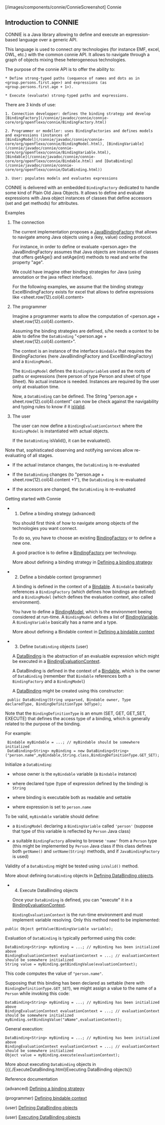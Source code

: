 [/images/components/connie/ConnieScreenshot] Connie

## Introduction to CONNIE

  CONNIE is a Java library allowing to define and execute an expression-based language over a generic API.

  This language is used to connect *any* technologies (for instance EMF, excel, OWL, etc.) with the common connie API. 
  It allows to navigate through a graph of objects mixing these heterogeneous technologies.

  The purpose of the connie API is to offer the ability to:
  
    * Define strong-typed paths (sequence of names and dots as in <group.persons.first.age>) and expressions (as <group.persons.first.age + 1>).

    * Execute (evaluate) strong-typed paths and expressions.
  
  There are 3 kinds of use:
  
    1. Connection developper: defines the binding strategy and develop [BindingFactory](/connie/javadoc/connie/connie-core/org/openflexo/connie/BindingFactory.html)
  
    2. Programmer or modeller: uses BindingFactories and defines models and expressions (instances of 
    [BindingModel](/connie/javadoc/connie/connie-core/org/openflexo/connie/BindingModel.html), [BindingVariable](/connie/javadoc/connie/connie-core/org/openflexo/connie/BindingVariable.html), 
    [Bindable](/connie/javadoc/connie/connie-core/org/openflexo/connie/Bindable.html) and [DataBinding](/connie/javadoc/connie/connie-core/org/openflexo/connie/DataBinding.html))
  
    3. User: populates models and evaluates expressions
  
  CONNIE is delivered with an embedded ```BindingFactory``` dedicated to handle some kind of Plain Old Java Objects. 
  It allows to define and evaluate expressions with Java object instances of classes that define accessors (set and get methods) for attributes. 
  
Examples

1. The connection
  
    The current implementation proposes a [JavaBindingFactory](/connie/javadoc/connie/connie-core/org/openflexo/connie/BindingFactory.html) that allows to navigate among 
    Java objects using a (key, value) coding protocol.
  
    For instance, in order to define or evaluate <person.age> the JavaBindingFactory assumes that Java objects are instances of classes that offers 
    getAge() and setAge(int) methods to read and write the property "age".
  
    We could have imagine other binding strategies for Java (using annotation or the java reflect interface).
  
    For the following examples, we assume that the binding strategy ExcelBindingFactory exists for excel that allows to define expressions like <sheet.row(12).col(4).content>
    
1. The programmer
  
    Imagine a programmer wants to allow the computation of <person.age + sheet.row(12).col(4).content>.
    
    Assuming the binding strategies are defined, s/he needs a context to be able to define the ```DataBinding``` "<person.age + sheet.row(12).col(4).content>".
    
    The context is an instance of the interface ```Bindable``` that requires the BindingFactories (here JavaBindingFactory and ExcelBindingFactory) and a ```BindingModel```.
    
    The ```BindingModel``` defines the ```BindingVariable```s used as the roots of paths or expressions (here person of type Person and sheet of type Sheet).
    No actual instance is needed. Instances are required by the user only at evaluation time.
    
    Now, a ```DataBinding``` can be defined. The String "person.age + sheet.row(12).col(4).content" can now be check against 
    the navigability and typing rules to know if it [isValid](/connie/javadoc/connie/connie-core/org/openflexo/connie/DataBinding.html#isValid).
  
1. The user
  
    The user can now define a ```BindingEvaluationContext``` where the ```BindingModel``` is instantiated with actual objects. 
    
    If the ```DataBinding``` isValid(), it can be evaluated().
    
  Note that, sophisticated observing and notifying services allow re-evaluating of all stages.
  
  * If the actual instance changes, the ```DataBinding``` is re-evaluated
  
  * If the ```DataBinding``` changes (to "person.age + sheet.row(12).col(4).content +1"), the ```DataBinding``` is re-evaluated
  
  * If the accesors are changed, the ```DataBinding``` is re-evaluated

Getting started with Connie

* 1. Define a binding strategy (advanced)
  
  You should first think of how to navigate among objects of the technologies you want connect.
  
  To do so, you have to choose an existing [BindingFactory](/connie/javadoc/connie/connie-core/org/openflexo/connie/BindingFactory.html) or to define a new one.
  
  A good practice is to define a [BindingFactory](/connie/javadoc/connie/connie-core/org/openflexo/connie/BindingFactory.html) per technology.

  More about defining a binding strategy in [Defining a binding strategy](DefineBindingStrategy.md)

* 2. Define a bindable context (programmer)
  
  A binding is defined in the context of a [Bindable](/connie/javadoc/connie/connie-core/org/openflexo/connie/Bindable.html). 
  A ```Bindable``` basically references a ```BindingFactory``` (which defines how bindings are defined) and a ```BindingModel``` (which defines the evaluation context, also called environment).
  
  You have to define a [BindingModel](/connie/javadoc/connie/connie-core/org/openflexo/connie/BindingModel.html), which is the environment beeing considered at run-time.
  A ```BindingModel``` defines a list of [BindingVariable](/connie/javadoc/connie/connie-core/org/openflexo/connie/BindingVariable.html). A ```BindingVariable``` basically has a name and a type.
  
  More about defining a Bindable context in [Defining a bindable context](DefineBindableContext.md)
  
* 3. Define ```DataBinding``` objects (user)

  A [DataBinding](/connie/javadoc/connie/connie-core/org/openflexo/connie/DataBinding.html) is the abstraction of an evaluable 
  expression which might be executed in a [BindingEvaluationContext](/connie/javadoc/connie/connie-core/org/openflexo/connie/BindingEvaluationContext.html).
  
  A DataBinding is defined in the context of a [Bindable](/connie/javadoc/connie/connie-core/org/openflexo/connie/Bindable.html), which is the owner of ```DataBinding``` 
  (remember that ```Bindable``` references both a ```BindingFactory``` and a ```BindingModel```)
  
  A [DataBinding](/connie/javadoc/connie/connie-core/org/openflexo/connie/DataBinding.html) might be created using this constructor:
  
```
 public DataBinding(String unparsed, Bindable owner, Type declaredType, BindingDefinitionType bdType);
```

  Note that the ```BindingDefinitionType``` is an enum (SET, GET, GET_SET, EXECUTE) that 
  defines the access type of a binding, which is generally related to the purpose of the binding.

  For example:
  
```
 Bindable myBindable = ...; // myBindable should be somewhere initialized
 DataBinding<String> myBinding = new DataBinding<String>("person.name",myBindable,String.class,BindingDefinitionType.GET_SET);
``` 
  
  Initialize a ```DataBinding```:
  
  * whose owner is the ```myBindable``` variable (a ```Bindable``` instance)
  
  * where declared type (type of expression defined by the binding) is ```String```
  
  * where binding is executable both as readable and settable
  
  * where expression is set to ```person.name```
  
  To be valid, ```myBindable``` variable should define:
  
  * a ```BindingModel``` declaring a ```BindingVariable``` called ```'person'``` (suppose that type of this variable is reflected by ```Person``` Java class)
  
  * a suitable ```BindingFactory``` allowing to browse ```'name'``` from a ```Person``` type (this might be implemented by ```Person``` Java class if this class defines both ```getName()``` and ```setName(String)``` methods, and if ```JavaBindingFactory``` is used)

  Validity of a ```DataBinding``` might be tested using ```isValid()``` method.

  More about defining ```DataBinding``` objects in [Defining DataBinding objects](DefineDataBinding.md).

* 4. Execute DataBinding objects

  Once your ```DataBinding``` is defined, you can "execute" it in a [BindingEvaluationContext](/connie/javadoc/connie/connie-core/org/openflexo/connie/BindingEvaluationContext.html).
  
  ```BindingEvaluationContext``` is the run-time environment and must implement variable resolving. 
  Only this method need to be implemented:

```
public Object getValue(BindingVariable variable);
``` 
   
  Evaluation of ```DataBinding``` is typically performed using this code:

```
DataBinding<String> myBinding = ...; // myBinding has been initialized above
BindingEvaluationContext evaluationContext = ...; // evaluationContext should be somewhere initialized
String value = myBinding.getBindingValue(evaluationContext);
``` 
  
  This code computes the value of ```"person.name"```.
  
  Supposing that this binding has been declared as settable (here with ```BindingDefinitionType.GET_SET```), we might assign a value to the name of a ```Person``` while invoking this code:
  
```
DataBinding<String> myBinding = ...; // myBinding has been initialized above
BindingEvaluationContext evaluationContext = ...; // evaluationContext should be somewhere initialized
myBinding.setBindingValue("aName",evaluationContext);
```

  General execution:
 
```
DataBinding<String> myBinding = ...; // myBinding has been initialized above
BindingEvaluationContext evaluationContext = ...; // evaluationContext should be somewhere initialized
Object value = myBinding.execute(evaluationContext);
``` 
  
  More about executing ```DataBinding``` objects in {{{./ExecuteDataBinding.html}Executing DataBinding objects}}
   
Reference documentation

  (advanced) [Defining a binding strategy](DefineBindingStrategy.md)

  (programmer) [Defining bindable context](DefineBindableContext.md)

  (user) [Defining DataBinding objects](DefineDataBinding.md)

  (user) [Executing DataBinding objects](ExecuteDataBinding.md)
